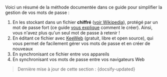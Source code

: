 Voici un résumé de la méthode documentée dans ce guide pour simplifier la gestion de vos mots de passe :

1. En les stockant dans un fichier __chiffré__ ([voir Wikipedia](https://fr.wikipedia.org/wiki/Chiffrement)), protégé par un mot de passe fort (ce guide [vous explique](concepts/master-password.md) comment le créer). Ainsi, vous n'avez plus qu'un seul mot de passe à retenir !
2. En éditant ce fichier avec [KeeWeb](https://keeweb.info/) (gratuit, libre et open source), qui vous permet de facilement gérer vos mots de passe et en créer de nouveaux
3. En synchronisant ce fichier entre vos appareils
4. En synchronisant vos mots de passe entre vos navigateurs Web

> Dernière mise à jour de cette section : {docsify-updated}
